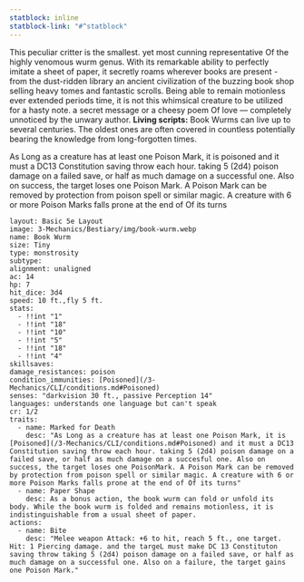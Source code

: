 ```yaml
---
statblock: inline
statblock-link: "#^statblock"
---
```

This peculiar critter is the smallest. yet most cunning
representative Of the highly venomous wurm genus. With
its remarkable ability to perfectly imitate a sheet of paper,
it secretly roams wherever books are present - from the
dust-ridden library an ancient civilization of the buzzing
book shop selling heavy tomes and fantastic scrolls.
Being able to remain motionless ever extended periods
time, it is not this whimsical creature to
be utilized for a hasty note. a secret message or a cheesy
poem Of love — completely unnoticed by the unwary
author.
**Living scripts:** Book Wurms can live up to several
centuries. The oldest ones are often covered in countless
potentially bearing the knowledge from long-forgotten times.

As Long as a creature has at least one Poison Mark, it is poisoned and it must a DC13 Constitution saving throw each hour. taking 5 (2d4) poison
damage on a failed save, or half as much damage on a
successful one. Also on success, the target loses one Poison
Mark. A Poison Mark can be removed by protection from poison spell or similar magic.
  A creature with 6 or more Poison Marks falls prone at the end of Of its turns

```statblock
layout: Basic 5e Layout
image: 3-Mechanics/Bestiary/img/book-wurm.webp
name: Book Wurm
size: Tiny
type: monstrosity
subtype: 
alignment: unaligned
ac: 14
hp: 7
hit_dice: 3d4
speed: 10 ft.,fly 5 ft.
stats: 
  - !!int "1"
  - !!int "18"
  - !!int "10"
  - !!int "5"
  - !!int "18"
  - !!int "4"
skillsaves:
damage_resistances: poison
condition_immunities: [Poisoned](/3-Mechanics/CLI/conditions.md#Poisoned)
senses: "darkvision 30 ft., passive Perception 14"
languages: understands one language but can't speak
cr: 1/2
traits:
  - name: Marked for Death
    desc: "As Long as a creature has at least one Poison Mark, it is [Poisoned](/3-Mechanics/CLI/conditions.md#Poisoned) and it must a DC13 Constitution saving throw each hour. taking 5 (2d4) poison damage on a failed save, or half as much damage on a succesful one. Also on success, the target loses one PoisonMark. A Poison Mark can be removed by protection from poison spell or similar magic. A creature with 6 or more Poison Marks falls prone at the end of Of its turns"
  - name: Paper Shape
    desc: As a bonus action, the book wurm can fold or unfold its body. While the book wurm is folded and remains motionless, it is indistinguishable from a usual sheet of paper.
actions:
  - name: Bite
    desc: "Melee weapon Attack: +6 to hit, reach 5 ft., one target. Hit: 1 Piercing damage. and the targeL must make DC 13 Constituton saving throw taking 5 (2d4) poison damage on a failed save, or half as much damage on a successful one. Also on a failure, the target gains one Poison Mark."
```

